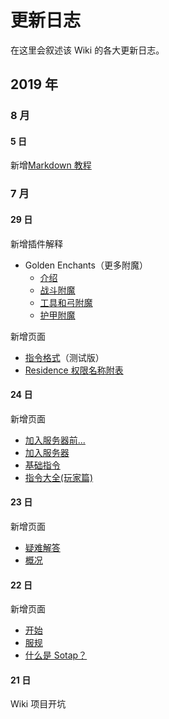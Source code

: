 # 更新日志

在这里会叙述该 Wiki 的各大更新日志。

## 2019 年

### 8 月

#### 5 日

新增[Markdown 教程](others/markdown-tutorial.md)

### 7 月

#### 29 日

新增插件解释

- Golden Enchants（更多附魔）
    - [介绍](plugins/golden-enchants/introduction.md)
    - [战斗附魔](plugins/golden-enchants/combat-enchants.md)
    - [工具和弓附魔](plugins/golden-enchants/tools-bows-enchants.md)
    - [护甲附魔](plugins/golden-enchants/armor-enchants.md)

新增页面

- [指令格式](others/command-format.md)（测试版）
- [Residence 权限名称附表](assets/residence-flags.md)

#### 24 日

新增页面


- [加入服务器前...](getting-started/preparation.md)
- [加入服务器](getting-started/entering-server.md)
- [基础指令](getting-started/basic-commands.md)
- [指令大全(玩家篇)](others/commands-for-players.md)

#### 23 日

新增页面

- [疑难解答](common-problems.md)
- [概况](overview.md)

#### 22 日

新增页面

- [开始](README.md)
- [服规](rules.md)
- [什么是 Sotap？](introduction.md)

#### 21 日

Wiki 项目开坑